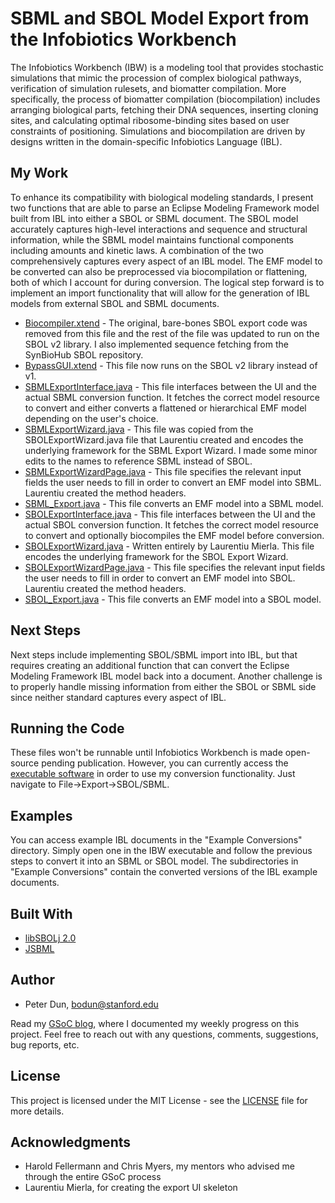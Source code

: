 # SBML and SBOL Model Export from the Infobiotics Workbench
The Infobiotics Workbench (IBW) is a modeling tool that provides stochastic simulations that mimic the procession of complex biological pathways, verification of simulation rulesets, and biomatter compilation. More specifically, the process of biomatter compilation (biocompilation) includes arranging biological parts, fetching their DNA sequences, inserting cloning sites, and calculating optimal ribosome-binding sites based on user constraints of positioning. Simulations and biocompilation are driven by designs written in the domain-specific Infobiotics Language (IBL).
## My Work
To enhance its compatibility with biological modeling standards, I present two functions that are able to parse an Eclipse Modeling Framework model built from IBL into either a SBOL or SBML document. The SBOL model accurately captures high-level interactions and sequence and structural information, while the SBML model maintains functional components including amounts and kinetic laws. A combination of the two comprehensively captures every aspect of an IBL model. The EMF model to be converted can also be preprocessed via biocompilation or flattening, both of which I account for during conversion. The logical step forward is to implement an import functionality that will allow for the generation of IBL models from external SBOL and SBML documents.
* [Biocompiler.xtend](https://github.com/BoyDun/IBW_SBML_SBOL_Export/blob/master/Biocompiler.xtend) - The original, bare-bones SBOL export code was removed from this file and the rest of the file was updated to run on the SBOL v2 library. I also implemented sequence fetching from the SynBioHub SBOL repository.
* [BypassGUI.xtend](https://github.com/BoyDun/IBW_SBML_SBOL_Export/blob/master/BypassGUI.xtend) - This file now runs on the SBOL v2 library instead of v1.
* [SBMLExportInterface.java](https://github.com/BoyDun/IBW_SBML_SBOL_Export/blob/master/SBMLExportInterface.java) - This file interfaces between the UI and the actual SBML conversion function. It fetches the correct model resource to convert and either converts a flattened or hierarchical EMF model depending on the user's choice.
* [SBMLExportWizard.java](https://github.com/BoyDun/IBW_SBML_SBOL_Export/blob/master/SBMLExportWizard.java) - This file was copied from the SBOLExportWizard.java file that Laurentiu created and encodes the underlying framework for the SBML Export Wizard. I made some minor edits to the names to reference SBML instead of SBOL.
* [SBMLExportWizardPage.java](https://github.com/BoyDun/IBW_SBML_SBOL_Export/blob/master/SBMLExportWizardPage.java) - This file specifies the relevant input fields the user needs to fill in order to convert an EMF model into SBML. Laurentiu created the method headers.
* [SBML_Export.java](https://github.com/BoyDun/IBW_SBML_SBOL_Export/blob/master/SBML_Export.java) - This file converts an EMF model into a SBML model.
* [SBOLExportInterface.java](https://github.com/BoyDun/IBW_SBML_SBOL_Export/blob/master/SBOLExportInterface.java) - This file interfaces between the UI and the actual SBOL conversion function. It fetches the correct model resource to convert and optionally biocompiles the EMF model before conversion.
* [SBOLExportWizard.java](https://github.com/BoyDun/IBW_SBML_SBOL_Export/blob/master/SBOLExportWizard.java) - Written entirely by Laurentiu Mierla. This file encodes the underlying framework for the SBOL Export Wizard.
* [SBOLExportWizardPage.java](https://github.com/BoyDun/IBW_SBML_SBOL_Export/blob/master/SBOLExportWizardPage.java) - This file specifies the relevant input fields the user needs to fill in order to convert an EMF model into SBOL. Laurentiu created the method headers.
* [SBOL_Export.java](https://github.com/BoyDun/IBW_SBML_SBOL_Export/blob/master/SBOL_Export.java) - This file converts an EMF model into a SBOL model.
## Next Steps
Next steps include implementing SBOL/SBML import into IBL, but that requires creating an additional function that can convert the Eclipse Modeling Framework IBL model back into a document. Another challenge is to properly handle missing information from either the SBOL or SBML side since neither standard captures every aspect of IBL.
## Running the Code
These files won't be runnable until Infobiotics Workbench is made open-source pending publication. However, you can currently access the [executable software](https://ico2s.org/data/code/IBW-1.0.0.tar.gz) in order to use my conversion functionality. Just navigate to File->Export->SBOL/SBML.
## Examples
You can access example IBL documents in the "Example Conversions" directory. Simply open one in the IBW executable and follow the previous steps to convert it into an SBML or SBOL model. The subdirectories in "Example Conversions" contain the converted versions of the IBL example documents.
## Built With
* [libSBOLj 2.0](https://github.com/SynBioDex/libSBOLj)
* [JSBML](https://github.com/sbmlteam/jsbml)
## Author
* Peter Dun, bodun@stanford.edu

Read my [GSoC blog](https://peterdun.wordpress.com/), where I documented my weekly progress on this project.
Feel free to reach out with any questions, comments, suggestions, bug reports, etc.
## License
This project is licensed under the MIT License - see the [LICENSE](https://github.com/BoyDun/IBW_SBML_SBOL_Export/blob/master/LICENSE) file for more details.
## Acknowledgments
* Harold Fellermann and Chris Myers, my mentors who advised me through the entire GSoC process
* Laurentiu Mierla, for creating the export UI skeleton
